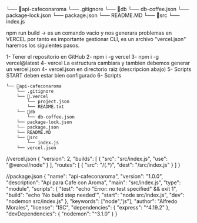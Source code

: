 └── 📁api-cafeconaroma
    └── .gitignore
    └── 📁db
        └── db-coffee.json
    └── package-lock.json
    └── package.json
    └── README.MD
    └── 📁src
        └── index.js
   
npm run build -> es un comando vacio y nos generara problemas en VERCEL por tanto
es importante gestionar CLI, es un archivo "vercel.json" haremos los siguientes pasos.

1- Tener el repositorio en GitHub
2- npm i -g vercel
3- npm i -g vercel@latest
4- vercel
La estructura cambiara y tambien debemos generar un vercel.json
4- vercel.json en directorio raiz (descripcion abajo)
5- Scripts START deben estar bien configurado
6- Scripts
```
└── 📁api-cafeconaroma
    └── .gitignore
    └── 📁.vercel
        └── project.json
        └── README.txt
    └── 📁db
        └── db-coffee.json
    └── package-lock.json
    └── package.json
    └── README.MD
    └── 📁src
        └── index.js
    └── vercel.json
```
//vercel.json
{
    "version": 2,
    "builds": [
      {
        "src": "src/index.js",
        "use": "@vercel/node"
      }
    ],
    "routes": [
      {
        "src": "/(.*)",
        "dest": "/src/index.js"
      }
    ]
  }
  
  //package.json
{
  "name": "api-cafeconaroma",
  "version": "1.0.0",
  "description": "Api para Cafe con Aroma",
  "main": "src/index.js",
  "type": "module",
  "scripts": {
    "test": "echo \"Error: no test specified\" && exit 1",
    "build": "echo 'No build step needed'",
    "start": "node src/index.js",
    "dev": "nodemon src/index.js"
  },
  "keywords": ["node","js"],
  "author": "Alfredo Morales",
  "license": "ISC",
  "dependencies": {
    "express": "^4.19.2"
  },
  "devDependencies": {
    "nodemon": "^3.1.0"
  }
}
